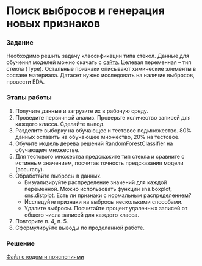 # Поиск выбросов и генерация новых признаков

### Задание
Необходимо решить задачу классификации типа стекол. Данные для обучения моделей можно скачать с [сайта](https://www.kaggle.com/datasets/uciml/glass). Целевая переменная – тип стекла (Type). Остальные признаки описывают химические элементы в составе материала. Датасет нужно исследовать на наличие выбросов, провести EDA.

### Этапы работы
1. Получите данные и загрузите их в рабочую среду.
2. Проведите первичный анализ. Проверьте количество записей для каждого класса. Сделайте вывод.
3. Разделите выборку на обучающее и тестовое подмножество. 80% данных оставить на обучающее множество, 20% на тестовое.
4. Обучите модель дерева решений RandomForestClassifier на обучающем множестве.
5. Для тестового множества предскажите тип стекла и сравните с истинным значением, посчитав точность предсказания модели (accuracy).
6. Обработайте выбросы в данных.
   - Визуализируйте распределение значений для каждой переменной. Можно использовать функции sns.boxplot, sns.distplot. Есть ли признаки с нормальным распределением?
   - Исследуйте признаки на выбросы несколькими способами.
   - Удалите выбросы. Посчитайте процент удаленных записей от общего числа записей для каждого класса.
7. Повторите п. 4, п. 5.
8. Сформулируйте выводы по проделанной работе.

### Решение
[Файл с кодом и пояснениями](/Projects/03_Working_with_features_and_building_models/08_Finding_outliers_and_generating_new_features/Solution.ipynb)
